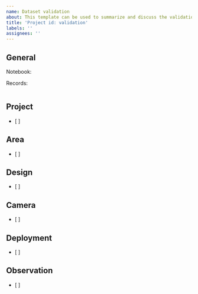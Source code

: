 ```yaml
---
name: Dataset validation
about: This template can be used to summarize and discuss the validation of a dataset
title: 'Project id: validation'
labels: ''
assignees: ''
---
```


## General

Notebook: <!-- GitHub link to notebook -->

Records:

```

```

<!-- Short description of validation -->

## Project

- [ ] 

## Area

- [ ] 

## Design

- [ ] 

## Camera

- [ ] 

## Deployment

- [ ] 

## Observation

- [ ] 
